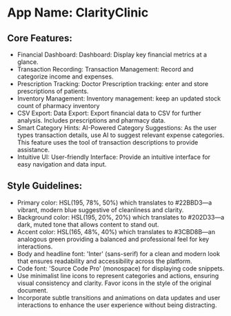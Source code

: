 # **App Name**: ClarityClinic

## Core Features:

- Financial Dashboard: Dashboard: Display key financial metrics at a glance.
- Transaction Recording: Transaction Management: Record and categorize income and expenses.
- Prescription Tracking: Doctor Prescription tracking: enter and store prescriptions of patients.
- Inventory Management: Inventory management: keep an updated stock count of pharmacy inventory
- CSV Export: Data Export: Export financial data to CSV for further analysis. Includes prescriptions and pharmacy data.
- Smart Category Hints: AI-Powered Category Suggestions: As the user types transaction details, use AI to suggest relevant expense categories. This feature uses the tool of transaction descriptions to provide assistance.
- Intuitive UI: User-friendly Interface: Provide an intuitive interface for easy navigation and data input.

## Style Guidelines:

- Primary color: HSL(195, 78%, 50%) which translates to  #22BBD3—a vibrant, modern blue suggestive of cleanliness and clarity.
- Background color:  HSL(195, 20%, 20%) which translates to #202D33—a dark, muted tone that allows content to stand out.
- Accent color: HSL(165, 48%, 40%) which translates to #3CBD8B—an analogous green providing a balanced and professional feel for key interactions.
- Body and headline font: 'Inter' (sans-serif) for a clean and modern look that ensures readability and accessibility across the platform.
- Code font: 'Source Code Pro' (monospace) for displaying code snippets.
- Use minimalist line icons to represent categories and actions, ensuring visual consistency and clarity. Favor icons in the style of the original document.
- Incorporate subtle transitions and animations on data updates and user interactions to enhance the user experience without being distracting.